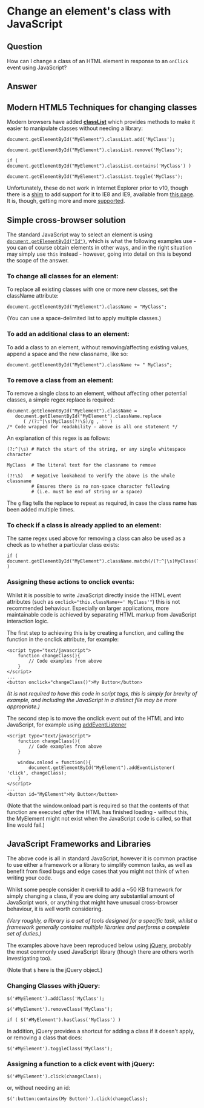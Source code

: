 
# Change an element&apos;s class with JavaScript

## Question
        
How can I change a class of an HTML element in response to an `onClick` event using JavaScript?

## Answer
        
Modern HTML5 Techniques for changing classes
--------------------------------------------

Modern browsers have added [**classList**](https://developer.mozilla.org/en-US/docs/DOM/element.classList) which provides methods to make it easier to manipulate classes without needing a library:

    document.getElementById("MyElement").classList.add('MyClass');
    
    document.getElementById("MyElement").classList.remove('MyClass');
    
    if ( document.getElementById("MyElement").classList.contains('MyClass') )
    
    document.getElementById("MyElement").classList.toggle('MyClass');
    

Unfortunately, these do not work in Internet Explorer prior to v10, though there is a [shim](http://en.wikipedia.org/wiki/Shim_(computing)) to add support for it to IE8 and IE9, available from [this page](https://developer.mozilla.org/en-US/docs/DOM/element.classList). It is, though, getting more and more [supported](http://caniuse.com/#feat=classlist).

Simple cross-browser solution
-----------------------------

The standard JavaScript way to select an element is using [`document.getElementById("Id")`](https://developer.mozilla.org/en-US/docs/DOM/document.getElementById), which is what the following examples use - you can of course obtain elements in other ways, and in the right situation may simply use `this` instead - however, going into detail on this is beyond the scope of the answer.

### To change all classes for an element:

To replace all existing classes with one or more new classes, set the className attribute:

    document.getElementById("MyElement").className = "MyClass";
    

(You can use a space-delimited list to apply multiple classes.)

### To add an additional class to an element:

To add a class to an element, without removing/affecting existing values, append a space and the new classname, like so:

    document.getElementById("MyElement").className += " MyClass";
    

### To remove a class from an element:

To remove a single class to an element, without affecting other potential classes, a simple regex replace is required:

    document.getElementById("MyElement").className =
       document.getElementById("MyElement").className.replace
          ( /(?:^|\s)MyClass(?!\S)/g , '' )
    /* Code wrapped for readability - above is all one statement */
    

An explanation of this regex is as follows:

    (?:^|\s) # Match the start of the string, or any single whitespace character
    
    MyClass  # The literal text for the classname to remove
    
    (?!\S)   # Negative lookahead to verify the above is the whole classname
             # Ensures there is no non-space character following
             # (i.e. must be end of string or a space)
    

The `g` flag tells the replace to repeat as required, in case the class name has been added multiple times.

### To check if a class is already applied to an element:

The same regex used above for removing a class can also be used as a check as to whether a particular class exists:

    if ( document.getElementById("MyElement").className.match(/(?:^|\s)MyClass(?!\S)/) )
    

  

### Assigning these actions to onclick events:

Whilst it is possible to write JavaScript directly inside the HTML event attributes (such as `onclick="this.className+=' MyClass'"`) this is not recommended behaviour. Especially on larger applications, more maintainable code is achieved by separating HTML markup from JavaScript interaction logic.

The first step to achieving this is by creating a function, and calling the function in the onclick attribute, for example:

    <script type="text/javascript">
        function changeClass(){
            // Code examples from above
        }
    </script>
    ...
    <button onclick="changeClass()">My Button</button>
    

_(It is not required to have this code in script tags, this is simply for brevity of example, and including the JavaScript in a distinct file may be more appropriate.)_

The second step is to move the onclick event out of the HTML and into JavaScript, for example using [addEventListener](https://developer.mozilla.org/en-US/docs/DOM/element.addEventListener)

    <script type="text/javascript">
        function changeClass(){
            // Code examples from above
        }
    
        window.onload = function(){
            document.getElementById("MyElement").addEventListener( 'click', changeClass);
        }
    </script>
    ...
    <button id="MyElement">My Button</button>
    

(Note that the window.onload part is required so that the contents of that function are executed _after_ the HTML has finished loading - without this, the MyElement might not exist when the JavaScript code is called, so that line would fail.)

  

JavaScript Frameworks and Libraries
-----------------------------------

The above code is all in standard JavaScript, however it is common practise to use either a framework or a library to simplify common tasks, as well as benefit from fixed bugs and edge cases that you might not think of when writing your code.

Whilst some people consider it overkill to add a ~50 KB framework for simply changing a class, if you are doing any substantial amount of JavaScript work, or anything that might have unusual cross-browser behaviour, it is well worth considering.

_(Very roughly, a library is a set of tools designed for a specific task, whilst a framework generally contains multiple libraries and performs a complete set of duties.)_

The examples above have been reproduced below using [jQuery](http://jquery.com), probably the most commonly used JavaScript library (though there are others worth investigating too).

(Note that `$` here is the jQuery object.)

### Changing Classes with jQuery:

    $('#MyElement').addClass('MyClass');
    
    $('#MyElement').removeClass('MyClass');
    
    if ( $('#MyElement').hasClass('MyClass') )
    

In addition, jQuery provides a shortcut for adding a class if it doesn't apply, or removing a class that does:

    $('#MyElement').toggleClass('MyClass');
    

  

### Assigning a function to a click event with jQuery:

    $('#MyElement').click(changeClass);
    

or, without needing an id:

    $(':button:contains(My Button)').click(changeClass);
